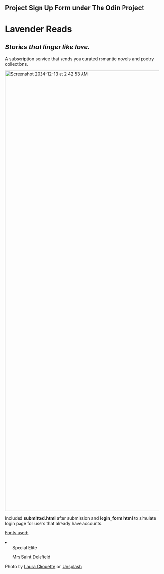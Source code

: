 Project Sign Up Form under The Odin Project
-----
<h1>Lavender Reads</h1>
<h2><i>Stories that linger like love.</i></h2>
<p>A subscription service that sends you curated romantic novels and poetry collections.</p>

<img width="1440" alt="Screenshot 2024-12-13 at 2 42 53 AM" src="https://github.com/user-attachments/assets/8378bb08-aa63-44f6-bddc-c61a88531ea2" />

Included <b>submitted.html</b> after submission and <b>login_form.html</b> to simulate login page for users that already have accounts.

<a href="https://fonts.google.com/">Fonts used:</a>
<li>
  <ul>Special Elite</ul>
  <ul>Mrs Saint Delafield</ul>
</li>

Photo by <a href="https://unsplash.com/@laurachouette?utm_content=creditCopyText&utm_medium=referral&utm_source=unsplash">Laura Chouette</a> on <a href="https://unsplash.com/photos/black-and-white-typewriter-with-red-background-RjiuDd5Py8Y?utm_content=creditCopyText&utm_medium=referral&utm_source=unsplash">Unsplash</a>
